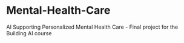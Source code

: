 # Mental-Health-Care
 AI Supporting Personalized Mental Health Care - Final project for the Building AI course
